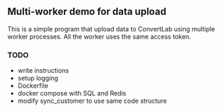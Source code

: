 ## Multi-worker demo for data upload

This is a simple program that upload data to ConvertLab using multiple worker processes. All the worker uses the same access token.

### TODO
* write instructions
* setup logging
* Dockerfile
* docker compose with SQL and Redis
* modify sync_customer to use same code structure
